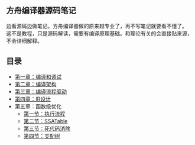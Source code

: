 ## 方舟编译器源码笔记
边看源码边做笔记。方舟编译器做的原来越专业了，再不写笔记就要看不懂了。  
这不是教程，只是源码解读，需要有编译原理基础。和理论有关的会直接贴来源，不会详细解释。

## 目录
+ [第一章：编译和调试](./Chapter1-Build&Debug.md)
+ [第二章：编译架构](./Chapter2-Architecture.md)
+ [第三章：编译流程驱动](./Chapter3-DriverDesign.md)
+ [第四章：IR设计](./Chapter4-IRDesign.md)
+ 第五章：函数级优化
    + [第一节：执行流程](./Chapter5-FunctionPhase-Section1-Launch.md)
    + [第二节：SSATable](Chapter5-FunctionPhase-Section3-me_ssa_tab.md)
    + [第三节：死代码消除](./Chapter5-FunctionPhase-Section2-me_dse.md)
    + [第四节：支配树](./Chapter5-FunctionPhase-Section4-me_dominance.md)